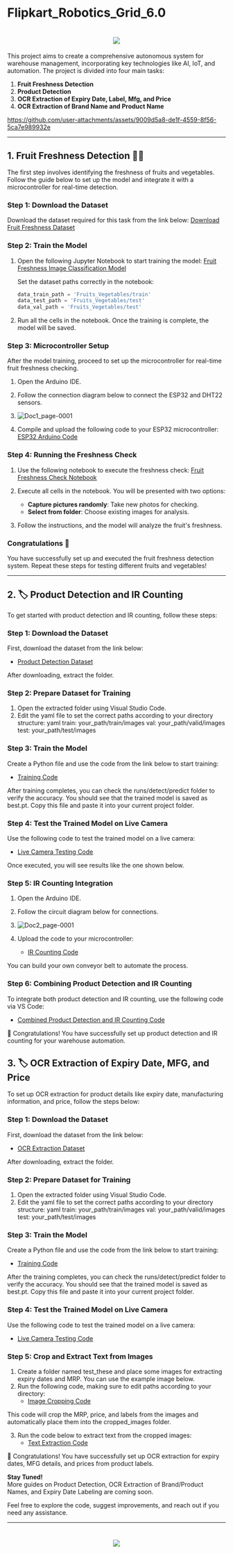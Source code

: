 # Flipkart_Robotics_Grid_6.0
<h1 align="center">
    <img src="https://readme-typing-svg.herokuapp.com/?font=Righteous&size=35&center=true&vCenter=true&width=800&height=70&duration=4000&lines=Autonomous+Warehouse+Project+🚀🏬;" />
</h1>

This project aims to create a comprehensive autonomous system for warehouse management, incorporating key technologies like AI, IoT, and automation. The project is divided into four main tasks:

1. **Fruit Freshness Detection**
2. **Product Detection**
3. **OCR Extraction of Expiry Date, Label, Mfg, and Price**
4. **OCR Extraction of Brand Name and Product Name**

https://github.com/user-attachments/assets/9009d5a8-de1f-4559-8f56-5ca7e989932e

---

## 1. Fruit Freshness Detection 🍎🍌

The first step involves identifying the freshness of fruits and vegetables. Follow the guide below to set up the model and integrate it with a microcontroller for real-time detection.

### Step 1: Download the Dataset

Download the dataset required for this task from the link below:
[Download Fruit Freshness Dataset](https://drive.google.com/file/d/1Ya6miJYHvw6G2hnfsGiKFA6FIKYpHJjH/view?usp=drive_link)

### Step 2: Train the Model

1. Open the following Jupyter Notebook to start training the model:
   [Fruit Freshness Image Classification Model](https://github.com/TechArcanist/Flipkart_Robotics_Grid_6.0/blob/main/Fruit%20Freshness/Image_Class_Model.ipynb)

   Set the dataset paths correctly in the notebook:
   ```python
   data_train_path = 'Fruits_Vegetables/train'
   data_test_path = 'Fruits_Vegetables/test'
   data_val_path = 'Fruits_Vegetables/test'
   ```

2. Run all the cells in the notebook. Once the training is complete, the model will be saved.

### Step 3: Microcontroller Setup

After the model training, proceed to set up the microcontroller for real-time fruit freshness checking.

1. Open the Arduino IDE.
2. Follow the connection diagram below to connect the ESP32 and DHT22 sensors.
3. ![Doc1_page-0001](https://github.com/user-attachments/assets/4b4af15f-4539-4e98-9243-8132bae3b156)

4. Compile and upload the following code to your ESP32 microcontroller:
   [ESP32 Arduino Code](https://github.com/TechArcanist/Flipkart_Robotics_Grid_6.0/blob/main/Fruit%20Freshness/sketch_oct20a.ino)

### Step 4: Running the Freshness Check

1. Use the following notebook to execute the freshness check:
   [Fruit Freshness Check Notebook](https://github.com/TechArcanist/Flipkart_Robotics_Grid_6.0/blob/main/Fruit%20Freshness/image%20class%20model%20check.ipynb)

2. Execute all cells in the notebook. You will be presented with two options:
   - **Capture pictures randomly**: Take new photos for checking.
   - **Select from folder**: Choose existing images for analysis.

3. Follow the instructions, and the model will analyze the fruit's freshness.

### Congratulations 🎉 
You have successfully set up and executed the fruit freshness detection system. Repeat these steps for testing different fruits and vegetables!

---

## 2. 🏷 Product Detection and IR Counting

To get started with product detection and IR counting, follow these steps:

### Step 1: Download the Dataset
First, download the dataset from the link below:
- [Product Detection Dataset](https://drive.google.com/file/d/12r8oJrfIxTyvC-fBMLoB9EbhCXBQUeV9/view?usp=sharing)

After downloading, extract the folder.

### Step 2: Prepare Dataset for Training
1. Open the extracted folder using Visual Studio Code.
2. Edit the yaml file to set the correct paths according to your directory structure:
   yaml
   train: your_path/train/images 
   val: your_path/valid/images
   test: your_path/test/images
   

### Step 3: Train the Model
Create a Python file and use the code from the link below to start training:
- [Training Code](https://github.com/TechArcanist/Flipkart_Robotics_Grid_6.0/blob/main/Image%20Recognition%20and%20IR%20Counting/yola.py)

After training completes, you can check the runs/detect/predict folder to verify the accuracy. You should see that the trained model is saved as best.pt. Copy this file and paste it into your current project folder.

### Step 4: Test the Trained Model on Live Camera
Use the following code to test the trained model on a live camera:
- [Live Camera Testing Code](https://github.com/TechArcanist/Flipkart_Robotics_Grid_6.0/blob/main/Image%20Recognition%20and%20IR%20Counting/camera.py)

Once executed, you will see results like the one shown below.

### Step 5: IR Counting Integration
1. Open the Arduino IDE.
2. Follow the circuit diagram below for connections.
3. ![Doc2_page-0001](https://github.com/user-attachments/assets/dbbff2eb-d87a-4495-b1ac-7820c118d3f5)

4. Upload the code to your microcontroller:
   - [IR Counting Code](https://github.com/TechArcanist/Flipkart_Robotics_Grid_6.0/blob/main/Image%20Recognition%20and%20IR%20Counting/sketch_mar11a.ino)

You can build your own conveyor belt to automate the process.

### Step 6: Combining Product Detection and IR Counting
To integrate both product detection and IR counting, use the following code via VS Code:
- [Combined Product Detection and IR Counting Code](https://github.com/TechArcanist/Flipkart_Robotics_Grid_6.0/blob/main/Image%20Recognition%20and%20IR%20Counting/ir.py)

🎉 Congratulations! You have successfully set up product detection and IR counting for your warehouse automation.



## 3. 🏷 OCR Extraction of Expiry Date, MFG, and Price

To set up OCR extraction for product details like expiry date, manufacturing information, and price, follow the steps below:

### Step 1: Download the Dataset
First, download the dataset from the link below:
- [OCR Extraction Dataset](https://drive.google.com/file/d/12r8oJrfIxTyvC-fBMLoB9EbhCXBQUeV9/view?usp=sharing)

After downloading, extract the folder.

### Step 2: Prepare Dataset for Training
1. Open the extracted folder using Visual Studio Code.
2. Edit the yaml file to set the correct paths according to your directory structure:
   yaml
   train: your_path/train/images 
   val: your_path/valid/images
   test: your_path/test/images
   

### Step 3: Train the Model
Create a Python file and use the code from the link below to start training:
- [Training Code](https://github.com/TechArcanist/Flipkart_Robotics_Grid_6.0/blob/main/Image%20Recognition%20and%20IR%20Counting/yola.py)

After the training completes, you can check the runs/detect/predict folder to verify the accuracy. You should see that the trained model is saved as best.pt. Copy this file and paste it into your current project folder.

### Step 4: Test the Trained Model on Live Camera
Use the following code to test the trained model on a live camera:
- [Live Camera Testing Code](https://github.com/TechArcanist/Flipkart_Robotics_Grid_6.0/blob/main/Image%20Recognition%20and%20IR%20Counting/camera.py)

### Step 5: Crop and Extract Text from Images
1. Create a folder named test_these and place some images for extracting expiry dates and MRP. You can use the example image below.
2. Run the following code, making sure to edit paths according to your directory:
   - [Image Cropping Code](https://github.com/TechArcanist/Flipkart_Robotics_Grid_6.0/blob/main/Ocr%20to%20extract%20expiry%20and%20MRP%20from%20Products/crop.py)

This code will crop the MRP, price, and labels from the images and automatically place them into the cropped_images folder.

3. Run the code below to extract text from the cropped images:
   - [Text Extraction Code](https://github.com/TechArcanist/Flipkart_Robotics_Grid_6.0/blob/main/Ocr%20to%20extract%20expiry%20and%20MRP%20from%20Products/crop3.py)

🎉 Congratulations! You have successfully set up OCR extraction for expiry dates, MFG details, and prices from product labels.

**Stay Tuned!**  
More guides on Product Detection, OCR Extraction of Brand/Product Names, and Expiry Date Labeling are coming soon.

Feel free to explore the code, suggest improvements, and reach out if you need any assistance.

---

<h1 align="center">
    <img src="https://readme-typing-svg.herokuapp.com/?font=Righteous&size=35&center=true&vCenter=true&width=500&height=70&duration=4000&lines=Thanks+for+Visiting!+👋;" />
</h1>
